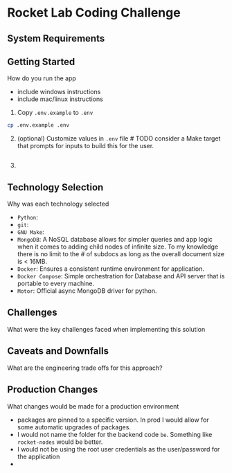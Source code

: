 # Rocket Lab Coding Challenge

## System Requirements


## Getting Started
How do you run the app
  - include windows instructions
  - include mac/linux instructions

1. Copy `.env.example` to `.env`
```bash
cp .env.example .env
```
2. (optional) Customize values in `.env` file # TODO consider a Make target that prompts for inputs to build this for the user.
```bash
```
3. 


## Technology Selection
Why was each technology selected
 - `Python`: 
 - `git`: 
 - `GNU Make`:
 - `MongoDB`: A NoSQL database allows for simpler queries and app logic when it comes to adding child nodes of infinite size. To my knowledge there is no limit to the # of subdocs as long as the overall document size is < 16MB.
 - `Docker`: Ensures a consistent runtime environment for application.
 - `Docker Compose`: Simple orchestration for Database and API server that is portable to every machine.
 - `Motor`: Official async MongoDB driver for python.


## Challenges
What were the key challenges faced when implementing this solution

## Caveats and Downfalls
What are the engineering trade offs for this approach?

## Production Changes
What changes would be made for a production environment
 - packages are pinned to a specific version. In prod I would allow for some automatic upgrades of packages.
 - I would not name the folder for the backend code `be`. Something like `rocket-nodes` would be better.
 - I would not be using the root user credentials as the user/password for the application
 - 
